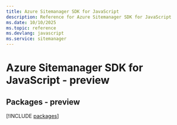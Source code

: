 ```yaml
---
title: Azure Sitemanager SDK for JavaScript
description: Reference for Azure Sitemanager SDK for JavaScript
ms.date: 10/10/2025
ms.topic: reference
ms.devlang: javascript
ms.service: sitemanager
---
```

# Azure Sitemanager SDK for JavaScript - preview
## Packages - preview
[!INCLUDE [packages](sitemanager-index.md)]